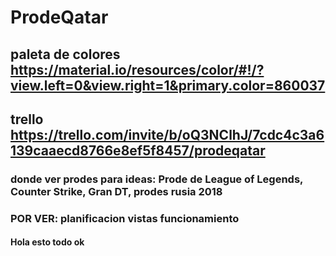 # ProdeQatar

## paleta de colores https://material.io/resources/color/#!/?view.left=0&view.right=1&primary.color=860037

## trello https://trello.com/invite/b/oQ3NClhJ/7cdc4c3a6139caaecd8766e8ef5f8457/prodeqatar

### donde ver prodes para ideas: Prode de League of Legends, Counter Strike, Gran DT, prodes rusia 2018

### POR VER: planificacion vistas funcionamiento

#### Hola esto todo ok
